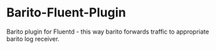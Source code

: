 # Barito-Fluent-Plugin
Barito plugin for Fluentd - this way barito forwards traffic to appropriate barito log receiver.
